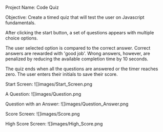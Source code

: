 Project Name: 
Code Quiz

Objective:
Create a timed quiz that will test the user on Javascript fundamentals. 

After clicking the start button, a set of questions appears with multiple choice options.  

The user selected option is compared to the correct answer.  Correct answers are rewarded with 'good job'.  Wrong answers, however, are penalized by reducing the available completion time by 10 seconds. 

 The quiz ends when all the questions are answered or the timer reaches zero.  The user enters their initials to save their score.
 
 Start Screen:
 ![]images/Start_Screen.png
 
 A Question:
 ![]images/Question.png
 
 Question with an Answer:
 ![]images/Question_Answer.png
 
 Score Screen:
 ![]images/Score.png
 
 High Score Screen:
 ![]images/High_Score.png
 
